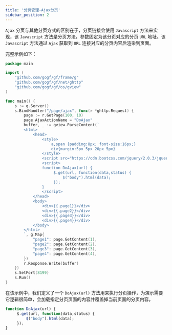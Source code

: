 ```yaml
---
title: '分页管理-Ajax分页'
sidebar_position: 2
---
```


`Ajax` 分页与其他分页方式的区别在于，分页链接会使用 `Javascript` 方法来实现，该 `Javascript` 方法是分页方法，参数固定为该分页对应的分页 `URL` 地址。该 `Javascript` 方法通过 `Ajax` 获取到 `URL` 连接对应的分页内容后渲染到页面。

完整示例如下：

```  go
package main

import (
	"github.com/gogf/gf/frame/g"
	"github.com/gogf/gf/net/ghttp"
	"github.com/gogf/gf/os/gview"
)

func main() {
	s := g.Server()
	s.BindHandler("/page/ajax", func(r *ghttp.Request) {
		page := r.GetPage(100, 10)
		page.AjaxActionName = "DoAjax"
		buffer, _ := gview.ParseContent(`
        <html>
            <head>
                <style>
                    a,span {padding:8px; font-size:16px;}
                    div{margin:5px 5px 20px 5px}
                </style>
                <script src="https://cdn.bootcss.com/jquery/2.0.3/jquery.min.js"></script>
                <script>
                function DoAjax(url) {
                     $.get(url, function(data,status) {
                         $("body").html(data);
                     });
                }
                </script>
            </head>
            <body>
                <div>{{.page1}}</div>
                <div>{{.page2}}</div>
                <div>{{.page3}}</div>
                <div>{{.page4}}</div>
            </body>
        </html>
        `, g.Map{
			"page1": page.GetContent(1),
			"page2": page.GetContent(2),
			"page3": page.GetContent(3),
			"page4": page.GetContent(4),
		})
		r.Response.Write(buffer)
	})
	s.SetPort(8199)
	s.Run()
}

```

在该示例中，我们定义了一个 `DoAjax(url)` 方法用来执行分页操作，为演示需要它逻辑很简单，会加载指定分页页面的内容并覆盖掉当前页面的分页内容。

``` javascript
function DoAjax(url) {
     $.get(url, function(data,status) {
         $("body").html(data);
     });
}

```